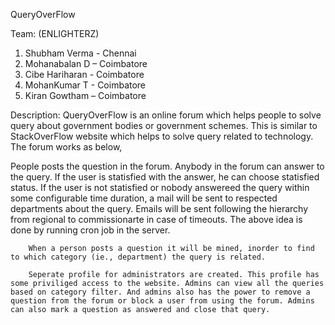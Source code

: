 QueryOverFlow

Team:  (ENLIGHTERZ)
1. Shubham Verma - Chennai
2. Mohanabalan D – Coimbatore
3. Cibe Hariharan - Coimbatore
4. MohanKumar T - Coimbatore
5. Kiran Gowtham – Coimbatore

Description:
		QueryOverFlow is an online forum which helps people to solve query about government bodies or government schemes. This is similar to StackOverFlow website which helps to solve query related to technology. The forum works as below,

People posts the question in the forum.
Anybody in the forum can answer to the query.
If the user is statisfied with the answer, he can choose statisfied status.
If the user is not statisfied or nobody answereed the query within some configurable time duration, a mail will be sent to respected departments about the query.
Emails will be sent following the hierarchy from regional to commissionarte in case of timeouts.
The above idea is done by running cron job in the server.

		When a person posts a question it will be mined, inorder to find to which category (ie., department) the query is related.

		Seperate profile for administrators are created. This profile has some priviliged access to the website. Admins can view all the queries based on category filter. And admins also has the power to remove a question from the forum or block a user from using the forum. Admins can also mark a question as answered and close that query.



